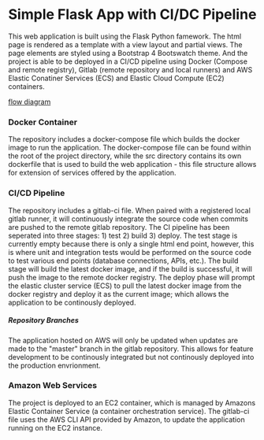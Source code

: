 # Simple Flask App with CI/DC Pipeline

This web application is built using the Flask Python famework. The html page is rendered as a template with a view layout and partial views. The page elements are styled using a Bootstrap 4 Bootswatch theme. And the project is able to be deployed in a CI/CD pipeline using Docker (Compose and remote registry), Gitlab (remote repository and local runners) and AWS Elastic Conatiner Services (ECS) and Elastic Cloud Compute (EC2) containers.

[flow diagram](src/static/flask-cicd-aws.pdf)

### Docker Container
The repository includes a docker-compose file which builds the docker image to run the application. The docker-compose file can be found within the root of the project directory, while the src directory contains its own dockerfile that is used to build the web application - this file structure allows for extension of services offered by the application.

### CI/CD Pipeline
The repository includes a gitlab-ci file. When paired with a registered local gitlab runner, it will continuously integrate the source code when commits are pushed to the remote gitlab repository. The CI pipeline has been seperated into three stages: 1) test 2) build 3) deploy. The test stage is currently empty because there is only a single html end point, however, this is where unit and integration tests would be performed on the source code to test various end points (database connections, APIs, etc.). The build stage will build the latest docker image, and if the build is successful, it will push the image to the remote docker registry. The deploy phase will prompt the elastic cluster service (ECS) to pull the latest docker image from the docker registry and deploy it as the current image; which allows the application to be continously deployed. 

##### Repository Branches
The application hosted on AWS will only be updated when updates are made to the "master" branch in the gitlab repository. This allows for feature development to be continously integrated but not continously deployed into the production envrionment.

### Amazon Web Services
The project is deployed to an EC2 container, which is managed by Amazons Elastic Container Service (a container orchestration service). The gitlab-ci file uses the AWS CLI API provided by Amazon, to update the application running on the EC2 instance.

